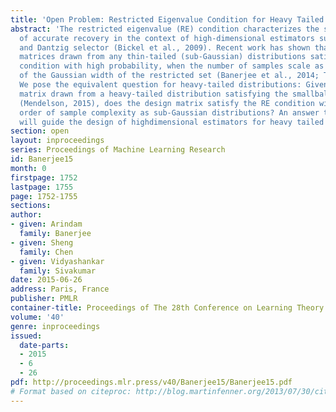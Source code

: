 ```yaml
---
title: 'Open Problem: Restricted Eigenvalue Condition for Heavy Tailed Designs'
abstract: 'The restricted eigenvalue (RE) condition characterizes the sample complexity
  of accurate recovery in the context of high-dimensional estimators such as Lasso
  and Dantzig selector (Bickel et al., 2009). Recent work has shown that random design
  matrices drawn from any thin-tailed (sub-Gaussian) distributions satisfy the RE
  condition with high probability, when the number of samples scale as the square
  of the Gaussian width of the restricted set (Banerjee et al., 2014; Tropp, 2015).
  We pose the equivalent question for heavy-tailed distributions: Given a random design
  matrix drawn from a heavy-tailed distribution satisfying the smallball property
  (Mendelson, 2015), does the design matrix satisfy the RE condition with the same
  order of sample complexity as sub-Gaussian distributions? An answer to the question
  will guide the design of highdimensional estimators for heavy tailed problems.'
section: open
layout: inproceedings
series: Proceedings of Machine Learning Research
id: Banerjee15
month: 0
firstpage: 1752
lastpage: 1755
page: 1752-1755
sections: 
author:
- given: Arindam
  family: Banerjee
- given: Sheng
  family: Chen
- given: Vidyashankar
  family: Sivakumar
date: 2015-06-26
address: Paris, France
publisher: PMLR
container-title: Proceedings of The 28th Conference on Learning Theory
volume: '40'
genre: inproceedings
issued:
  date-parts:
  - 2015
  - 6
  - 26
pdf: http://proceedings.mlr.press/v40/Banerjee15/Banerjee15.pdf
# Format based on citeproc: http://blog.martinfenner.org/2013/07/30/citeproc-yaml-for-bibliographies/
---
```

